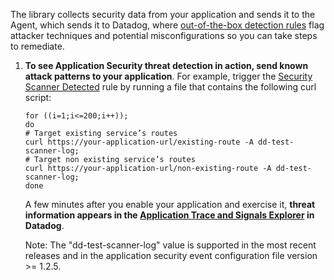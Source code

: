    The library collects security data from your application and sends it to the Agent, which sends it to Datadog, where [out-of-the-box detection rules][202] flag attacker techniques and potential misconfigurations so you can take steps to remediate. 
   
1.  **To see Application Security threat detection in action, send known attack patterns to your application**. For example, trigger the [Security Scanner Detected][203] rule by running a file that contains the following curl script:
    <div>
    <pre><code>for ((i=1;i<=200;i++)); <br>do<br># Target existing service’s routes<br>curl https://your-application-url/existing-route -A dd-test-scanner-log;<br># Target non existing service’s routes<br>curl https://your-application-url/non-existing-route -A dd-test-scanner-log;<br>done</code></pre></div>

    A few minutes after you enable your application and exercise it, **threat information appears in the [Application Trace and Signals Explorer][201] in Datadog**.

    Note: The "dd-test-scanner-log" value is supported in the most recent releases and in the application security event configuration file version >= 1.2.5.

[201]: https://app.datadoghq.com/security/appsec
[202]: /security_platform/default_rules/#cat-application-security
[203]: /security_platform/default_rules/security-scan-detected/
